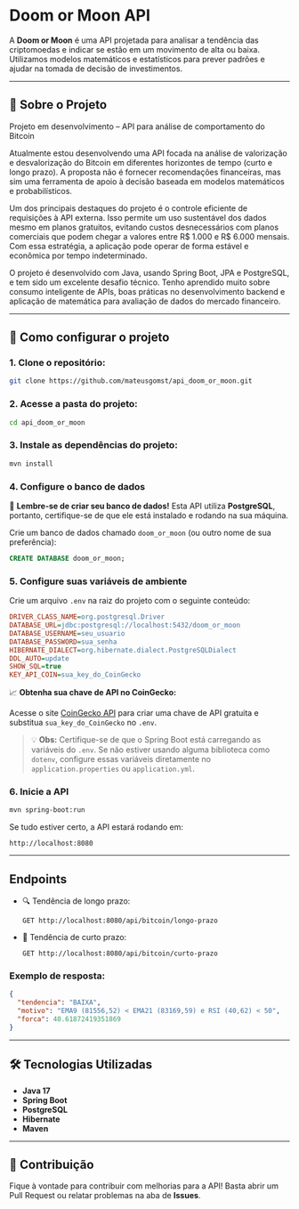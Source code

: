 # Doom or Moon API

A **Doom or Moon** é uma API projetada para analisar a tendência das criptomoedas e indicar se estão em um movimento de alta ou baixa. Utilizamos modelos matemáticos e estatísticos para prever padrões e ajudar na tomada de decisão de investimentos.

---

## 📖 Sobre o Projeto

Projeto em desenvolvimento – API para análise de comportamento do Bitcoin

Atualmente estou desenvolvendo uma API focada na análise de valorização e desvalorização do Bitcoin em diferentes horizontes de tempo (curto e longo prazo). A proposta não é fornecer recomendações financeiras, mas sim uma ferramenta de apoio à decisão baseada em modelos matemáticos e probabilísticos.

Um dos principais destaques do projeto é o controle eficiente de requisições à API externa. Isso permite um uso sustentável dos dados mesmo em planos gratuitos, evitando custos desnecessários com planos comerciais que podem chegar a valores entre R$ 1.000 e R$ 6.000 mensais. Com essa estratégia, a aplicação pode operar de forma estável e econômica por tempo indeterminado.

O projeto é desenvolvido com Java, usando Spring Boot, JPA e PostgreSQL, e tem sido um excelente desafio técnico. Tenho aprendido muito sobre consumo inteligente de APIs, boas práticas no desenvolvimento backend e aplicação de matemática para avaliação de dados do mercado financeiro.

---

## 🚀 Como configurar o projeto

### 1. Clone o repositório:
```bash
git clone https://github.com/mateusgomst/api_doom_or_moon.git
```

### 2. Acesse a pasta do projeto:
```bash
cd api_doom_or_moon
```

### 3. Instale as dependências do projeto:
```bash
mvn install
```

### 4. Configure o banco de dados
🛒 **Lembre-se de criar seu banco de dados!** Esta API utiliza **PostgreSQL**, portanto, certifique-se de que ele está instalado e rodando na sua máquina.

Crie um banco de dados chamado `doom_or_moon` (ou outro nome de sua preferência):

```sql
CREATE DATABASE doom_or_moon;
```

### 5. Configure suas variáveis de ambiente

Crie um arquivo `.env` na raiz do projeto com o seguinte conteúdo:

```ini
DRIVER_CLASS_NAME=org.postgresql.Driver
DATABASE_URL=jdbc:postgresql://localhost:5432/doom_or_moon
DATABASE_USERNAME=seu_usuario
DATABASE_PASSWORD=sua_senha
HIBERNATE_DIALECT=org.hibernate.dialect.PostgreSQLDialect
DDL_AUTO=update
SHOW_SQL=true
KEY_API_COIN=sua_key_do_CoinGecko
```

📈 **Obtenha sua chave de API no CoinGecko:**

Acesse o site [CoinGecko API](https://www.coingecko.com/en/api) para criar uma chave de API gratuita e substitua `sua_key_do_CoinGecko` no `.env`.

> 💡 **Obs:** Certifique-se de que o Spring Boot está carregando as variáveis do `.env`. Se não estiver usando alguma biblioteca como `dotenv`, configure essas variáveis diretamente no `application.properties` ou `application.yml`.

### 6. Inicie a API
```bash
mvn spring-boot:run
```

Se tudo estiver certo, a API estará rodando em:
```
http://localhost:8080
```

---

## Endpoints

- 🔍 Tendência de longo prazo:
  ```
  GET http://localhost:8080/api/bitcoin/longo-prazo
  ```

- 🔎 Tendência de curto prazo:
  ```
  GET http://localhost:8080/api/bitcoin/curto-prazo
  ```

### Exemplo de resposta:
```json
{
  "tendencia": "BAIXA",
  "motivo": "EMA9 (81556,52) < EMA21 (83169,59) e RSI (40,62) < 50",
  "forca": 40.61872419351869
}
```

---

## 🛠 Tecnologias Utilizadas
- **Java 17**
- **Spring Boot**
- **PostgreSQL**
- **Hibernate**
- **Maven**

---

## 📌 Contribuição
Fique à vontade para contribuir com melhorias para a API! Basta abrir um Pull Request ou relatar problemas na aba de **Issues**.